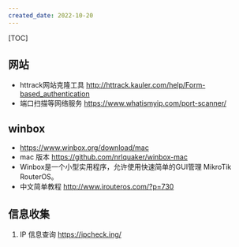```yaml
---
created_date: 2022-10-20
---
```


[TOC]

## 网站

- httrack网站克隆工具 http://httrack.kauler.com/help/Form-based_authentication
- 端口扫描等网络服务 https://www.whatismyip.com/port-scanner/

## winbox

- https://www.winbox.org/download/mac
- mac 版本 https://github.com/nrlquaker/winbox-mac
- Winbox是一个小型实用程序，允许使用快速简单的GUI管理 MikroTik RouterOS。
- 中文简单教程 http://www.irouteros.com/?p=730

## 信息收集

1. IP 信息查询 https://ipcheck.ing/
